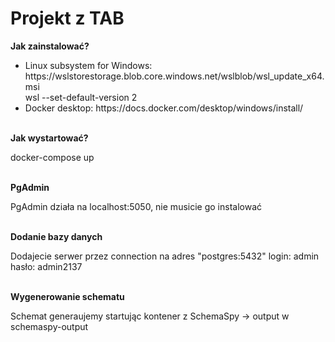 # Projekt z TAB
<b>Jak zainstalować?</b><br>
  <ul>
      <li>Linux subsystem for Windows: https://wslstorestorage.blob.core.windows.net/wslblob/wsl_update_x64.msi<br>wsl --set-default-version 2</li>
      <li>Docker desktop: https://docs.docker.com/desktop/windows/install/</li>
  </ul><br>
<b>Jak wystartować?</b>
<p>docker-compose up</p><br>
<b>PgAdmin</b>
<p>PgAdmin działa na localhost:5050, nie musicie go instalować</p><br>
<b>Dodanie bazy danych</b>
<p>Dodajecie serwer przez connection na adres "postgres:5432" login: admin hasło: admin2137</p><br>
<b>Wygenerowanie schematu</b>
<p>Schemat generaujemy startując kontener z SchemaSpy -> output w schemaspy-output</p>

